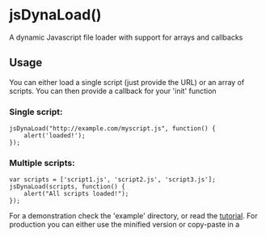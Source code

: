 jsDynaLoad()
============

A dynamic Javascript file loader with support for arrays and callbacks

Usage
-----

You can either load a single script (just provide the URL) or an array
of scripts. You can then provide a callback for your 'init' function

### Single script:
    jsDynaLoad("http://example.com/myscript.js", function() {
        alert('loaded!');
    });

### Multiple scripts:
    var scripts = ['script1.js', 'script2.js', 'script3.js'];
    jsDynaLoad(scripts, function() {
        alert("All scripts loaded!");
    });
    
For a demonstration check the 'example' directory, or read the [tutorial][tutorial]. For production you can either use the minified version or copy-paste in a <script> tag to save a HTTP request.
    
More information
----------------

### Source
http://github.com/hay/jsdynaload

### Tutorial
http://www.haykranen.nl/?p=1290

### Based on Nicholas C. Zakas' script:
http://www.nczonline.net/blog/2009/07/28/the-best-way-to-load-external-javascript/

License
-------
Licensed under the MIT / X11 License:
http://opensource.org/licenses/mit-license.php

[tutorial]: http://www.haykranen.nl/projects/jsdynaload